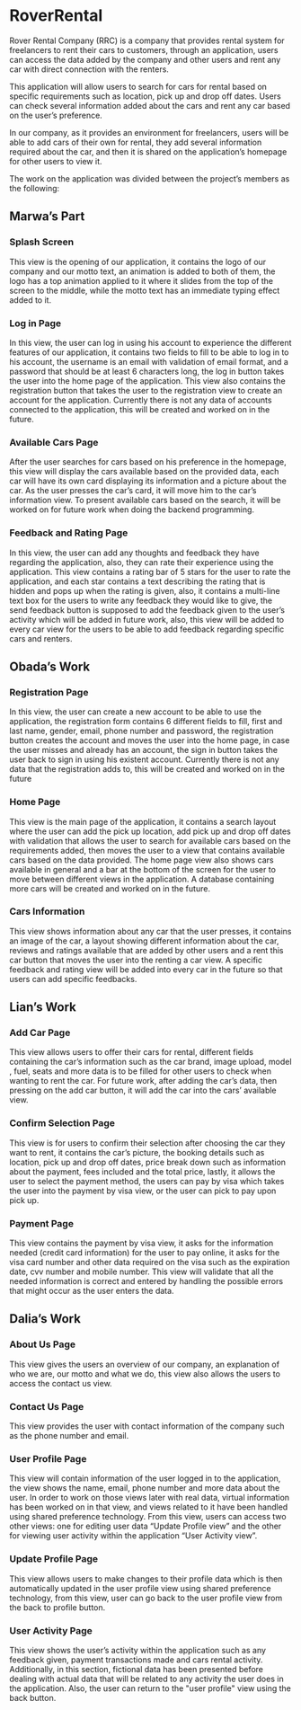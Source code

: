 # RoverRental

 Rover Rental Company (RRC) is a company that provides rental system for freelancers to rent their cars to customers, through an application, users can access the data added by the company and other users and rent any car with direct connection with the renters.

   This application will allow users to search for cars for rental based on specific requirements such as location, pick up and drop off dates. Users can check several information added about the cars and rent any car based on the user’s preference.

   In our company, as it provides an environment for freelancers, users will be able to add cars of their own for rental, they add several information required about the car, and then it is shared on the application’s homepage for other users to view it.

   The work on the application was divided between the project’s members as the following:

## Marwa’s Part

### Splash Screen

   This view is the opening of our application, it contains the logo of our company and our motto text, an animation is added to both of them, the logo has a top animation applied to it where it slides from the top of the screen to the middle, while the motto text has an immediate typing effect added to it.

### Log in Page

   In this view, the user can log in using his account to experience the different features of our application, it contains two fields to fill to be able to log in to his account, the username is an email with validation of email format, and a password that should be at least 6 characters long, the log in button takes the user into the home page of the application.
   This view also contains the registration button that takes the user to the registration view to create an account for the application.
   Currently there is not any data of accounts connected to the application, this will be created and worked on in the future.

### Available Cars Page

   After the user searches for cars based on his preference in the homepage, this view will display the cars available based on the provided data, each car will have its own card displaying its information and a picture about the car. As the user presses the car’s card, it will move him to the car’s information view.
   To present available cars based on the search, it will be worked on for future work when doing the backend programming.

### Feedback and Rating Page

   In this view, the user can add any thoughts and feedback they have regarding the application, also, they can rate their experience using the application. This view contains a rating bar of 5 stars for the user to rate the application, and each star contains a text describing the rating that is hidden and pops up when the rating is given, also, it contains a multi-line text box for the users to write any feedback they would like to give, the send feedback button is supposed to add the feedback given to the user’s activity which will be added in future work, also, this view will be added to every car view for the users to be able to add feedback regarding specific cars and renters.

## Obada’s Work

### Registration Page

   In this view, the user can create a new account to be able to use the application, the registration form contains 6 different fields to fill, first and last name, gender, email, phone number and password, the registration button creates the account and moves the user into the home page, in case the user misses and already has an account, the sign in button takes the user back to sign in using his existent account.
   Currently there is not any data that the registration adds to, this will be created and worked on in the future

### Home Page

   This view is the main page of the application, it contains a search layout where the user can add the pick up location, add pick up and drop off dates with validation that allows the user to search for available cars based on the requirements added, then moves the user to a view that contains available cars based on the data provided. The home page view also shows cars available in general and a bar at the bottom of the screen for the user to move between different views in the application.
   A database containing more cars will be created and worked on in the future.

### Cars Information

   This view shows information about any car that the user presses, it contains an image of the car, a layout showing different information about the car, reviews and ratings available that are added by other users and a rent this car button that moves the user into the renting a car view.
   A specific feedback and rating view will be added into every car in the future so that users can add specific feedbacks.

## Lian’s Work

### Add Car Page

  This view allows users to offer their cars for rental, different fields containing the car’s information such as the car brand, image upload,  model , fuel, seats and more data is to be filled for other users to check when wanting to rent the car.
   For future work, after adding the car’s data, then pressing on the add car button, it will add the car into the cars’ available view.

### Confirm Selection Page

   This view is for users to confirm their selection after choosing the car they want to rent, it contains the car’s picture, the booking details such as location, pick up and drop off dates, price break down such as information about the payment, fees included and the total price, lastly, it allows the user to select the payment method, the users can pay by visa which takes the user into the payment by visa view, or the user can pick to pay upon pick up.

### Payment Page

   This view contains the payment by visa view, it asks for the information needed (credit card information) for the user to pay online, it asks for the visa card number and other data required on the visa such as the expiration date, cvv number and mobile number.
   This view will validate that all the needed information is correct and entered by handling the possible errors that might occur as the user enters the data.

## Dalia’s Work

### About Us Page

   This view gives the users an overview of our company, an explanation of who we are, our motto and what we do, this view also allows the users to access the contact us view.

### Contact Us Page

   This view provides the user with contact information of the company such as the phone number and email.

### User Profile Page

   This view will contain information of the user logged in to the application, the view shows the name, email, phone number and more data about the user.
   In order to work on those views later with real data, virtual information has been worked on in that view, and views related to it have been handled using shared preference technology.
   From this view, users can access two other views: one for editing user data “Update Profile view” and the other for viewing user activity within the application “User Activity view”.

### Update Profile Page

   This view allows users to make changes to their profile data which is then automatically updated in the user profile view using shared preference technology, from this view, user can go back to the user profile view from the back to profile button.

### User Activity Page

   This view shows the user’s activity within the application such as any feedback given, payment transactions made and cars rental activity.
Additionally, in this section, fictional data has been presented before dealing with actual data that will be related to any activity the user does in the application. Also, the user can return to the "user profile" view using the back button.
